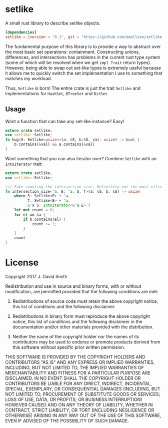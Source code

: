 # setlike
A small rust library to describe setlike objects.

```toml
[dependencies]
setlike = {version = "0.1", git = "https://github.com/emallson/setlike.git"}
```

The fundamental purpose of this library is to provide a way to abstract over the most basic set operations: containment.
Constructing unions, differences, and intersections has problems in the current rust type system (some of which will be resolved when we get `impl Trait` return types).
However, being able to swap out set-like types is extremely useful because it allows me to quickly switch the set implementation I use to something that matches my workload.

Thus, `Setlike` is born! The entire crate is just the trait `Setlike` and implementations for `HashSet`, `BTreeSet` and `BitSet`.

## Usage

Want a function that can take any set-like instance? Easy!

```rust
extern crate setlike;
use setlike::Setlike;
fn hug<S: Setlike<usize>>(a: &S, b:&S, val: usize) -> bool {
    b.contains(&val) && a.contains(&val)
}
```

Want something that you can also iterator over? Combine `Setlike` with an `IntoIterator` trait:

```rust
extern crate setlike;
use setlike::Setlike;

/// Fake counting the intersection size. Definitely not the most efficient way to do this if you know the exact set type.
fn intersection_size<'a, E: 'a, S, T>(a: &S, b: &S) -> usize
    where S: Setlike<E> + 'a,
          T: Setlike<E> + 'a,
          &'a S: IntoIterator<&'a E> {
    let mut count = 0;
    for el in &a {
        if b.contains(el) {
            count += 1;
        }
    }
    count
}
```

# License

Copyright 2017 J. David Smith

Redistribution and use in source and binary forms, with or without modification, are permitted provided that the following conditions are met:

1. Redistributions of source code must retain the above copyright notice, this list of conditions and the following disclaimer.

2. Redistributions in binary form must reproduce the above copyright notice, this list of conditions and the following disclaimer in the documentation and/or other materials provided with the distribution.

3. Neither the name of the copyright holder nor the names of its contributors may be used to endorse or promote products derived from this software without specific prior written permission.

THIS SOFTWARE IS PROVIDED BY THE COPYRIGHT HOLDERS AND CONTRIBUTORS "AS IS" AND ANY EXPRESS OR IMPLIED WARRANTIES, INCLUDING, BUT NOT LIMITED TO, THE IMPLIED WARRANTIES OF MERCHANTABILITY AND FITNESS FOR A PARTICULAR PURPOSE ARE DISCLAIMED. IN NO EVENT SHALL THE COPYRIGHT HOLDER OR CONTRIBUTORS BE LIABLE FOR ANY DIRECT, INDIRECT, INCIDENTAL, SPECIAL, EXEMPLARY, OR CONSEQUENTIAL DAMAGES (INCLUDING, BUT NOT LIMITED TO, PROCUREMENT OF SUBSTITUTE GOODS OR SERVICES; LOSS OF USE, DATA, OR PROFITS; OR BUSINESS INTERRUPTION) HOWEVER CAUSED AND ON ANY THEORY OF LIABILITY, WHETHER IN CONTRACT, STRICT LIABILITY, OR TORT (INCLUDING NEGLIGENCE OR OTHERWISE) ARISING IN ANY WAY OUT OF THE USE OF THIS SOFTWARE, EVEN IF ADVISED OF THE POSSIBILITY OF SUCH DAMAGE.
